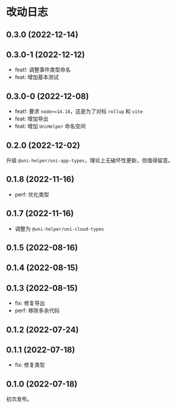 # 改动日志

## 0.3.0 (2022-12-14)

## 0.3.0-1 (2022-12-12)

- feat!: 调整事件类型命名
- feat: 增加基本测试

## 0.3.0-0 (2022-12-08)

- feat!: 要求 `node>=14.18`，这是为了对标 `rollup` 和 `vite`
- feat: 增加导出
- feat: 增加 `UniHelper` 命名空间

## 0.2.0 (2022-12-02)

升级 `@uni-helper/uni-app-types`，理论上无破坏性更新，但值得留意。

## 0.1.8 (2022-11-16)

- perf: 优化类型

## 0.1.7 (2022-11-16)

- 调整为 `@uni-helper/uni-cloud-types`

## 0.1.5 (2022-08-16)

## 0.1.4 (2022-08-15)

## 0.1.3 (2022-08-15)

- fix: 修复导出
- perf: 移除多余代码

## 0.1.2 (2022-07-24)

## 0.1.1 (2022-07-18)

- fix: 修复类型

## 0.1.0 (2022-07-18)

初次发布。
